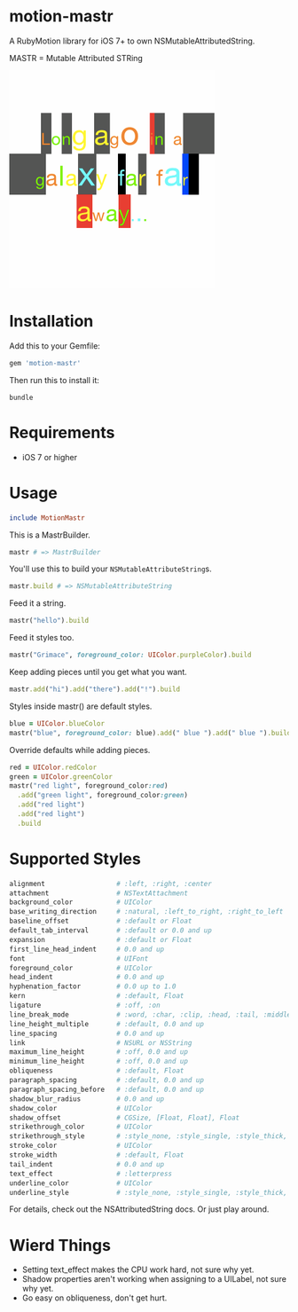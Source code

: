 # motion-mastr

A RubyMotion library for iOS 7+ to own NSMutableAttributedString.

MASTR = Mutable Attributed STRing

<img src="./_pics/mastr.gif" alt="Demo" />


# Installation

Add this to your Gemfile:

```ruby
gem 'motion-mastr'
```

Then run this to install it:

```
bundle
```

# Requirements

* iOS 7 or higher


# Usage

```ruby
include MotionMastr
```

This is a MastrBuilder.
```ruby
mastr # => MastrBuilder
```

You'll use this to build your `NSMutableAttributeString`s.
```ruby
mastr.build # => NSMutableAttributeString
```

Feed it a string.
```ruby
mastr("hello").build
```

Feed it styles too.
```ruby
mastr("Grimace", foreground_color: UIColor.purpleColor).build
```

Keep adding pieces until you get what you want.
```ruby
mastr.add("hi").add("there").add("!").build
```

Styles inside mastr() are default styles.
```ruby
blue = UIColor.blueColor
mastr("blue", foreground_color: blue).add(" blue ").add(" blue ").build
```

Override defaults while adding pieces.
```ruby
red = UIColor.redColor
green = UIColor.greenColor
mastr("red light", foreground_color:red)
  .add("green light", foreground_color:green)
  .add("red light")
  .add("red light")
  .build
```

# Supported Styles

```ruby
alignment                  # :left, :right, :center
attachment                 # NSTextAttachment
background_color           # UIColor
base_writing_direction     # :natural, :left_to_right, :right_to_left
baseline_offset            # :default or Float
default_tab_interval       # :default or 0.0 and up
expansion                  # :default or Float
first_line_head_indent     # 0.0 and up
font                       # UIFont
foreground_color           # UIColor
head_indent                # 0.0 and up
hyphenation_factor         # 0.0 up to 1.0
kern                       # :default, Float
ligature                   # :off, :on
line_break_mode            # :word, :char, :clip, :head, :tail, :middle
line_height_multiple       # :default, 0.0 and up
line_spacing               # 0.0 and up
link                       # NSURL or NSString
maximum_line_height        # :off, 0.0 and up
minimum_line_height        # :off, 0.0 and up
obliqueness                # :default, Float
paragraph_spacing          # :default, 0.0 and up
paragraph_spacing_before   # :default, 0.0 and up
shadow_blur_radius         # 0.0 and up
shadow_color               # UIColor
shadow_offset              # CGSize, [Float, Float], Float
strikethrough_color        # UIColor
strikethrough_style        # :style_none, :style_single, :style_thick, :style_double or an array including those + [:pattern_solid :pattern_dot :pattern_dash :pattern_dash_dot :pattern_dash_dot_dot :by_word]
stroke_color               # UIColor
stroke_width               # :default, Float
tail_indent                # 0.0 and up
text_effect                # :letterpress
underline_color            # UIColor
underline_style            # :style_none, :style_single, :style_thick, :style_double or an array including those + [:pattern_solid :pattern_dot :pattern_dash :pattern_dash_dot :pattern_dash_dot_dot :by_word]
```

For details, check out the NSAttributedString docs.  Or just play around.

# Wierd Things

* Setting text_effect makes the CPU work hard, not sure why yet.
* Shadow properties aren't working when assigning to a UILabel, not sure why yet.
* Go easy on obliqueness, don't get hurt.



